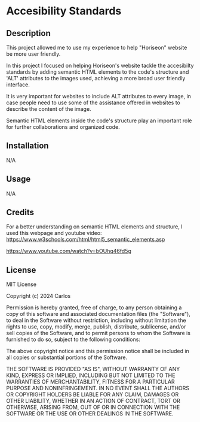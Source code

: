 # Accesibility Standards

## Description

This project allowed me to use my experience to help "Horiseon" website be more user friendly. 

In this project I focused on helping Horiseon's website tackle the accesibilty standards by adding semantic HTML elements to the code's structure and 'ALT' attributes to the images used, achieving a more broad user friendly interface. 

It is very important for websites to include ALT attributes to every image, in case people need to use some of the assistance offered in websites to describe the content of the image. 

Semantic HTML elements inside the code's structure play an important role for further collaborations and organized code. 

## Installation

N/A

## Usage

N/A

## Credits
For a better understanding on semantic HTML elements and structure, I used this webpage and youtube video:
https://www.w3schools.com/html/html5_semantic_elements.asp

https://www.youtube.com/watch?v=bOUhq46fd5g

## License

MIT License

Copyright (c) 2024 Carlos

Permission is hereby granted, free of charge, to any person obtaining a copy
of this software and associated documentation files (the "Software"), to deal
in the Software without restriction, including without limitation the rights
to use, copy, modify, merge, publish, distribute, sublicense, and/or sell
copies of the Software, and to permit persons to whom the Software is
furnished to do so, subject to the following conditions:

The above copyright notice and this permission notice shall be included in all
copies or substantial portions of the Software.

THE SOFTWARE IS PROVIDED "AS IS", WITHOUT WARRANTY OF ANY KIND, EXPRESS OR
IMPLIED, INCLUDING BUT NOT LIMITED TO THE WARRANTIES OF MERCHANTABILITY,
FITNESS FOR A PARTICULAR PURPOSE AND NONINFRINGEMENT. IN NO EVENT SHALL THE
AUTHORS OR COPYRIGHT HOLDERS BE LIABLE FOR ANY CLAIM, DAMAGES OR OTHER
LIABILITY, WHETHER IN AN ACTION OF CONTRACT, TORT OR OTHERWISE, ARISING FROM,
OUT OF OR IN CONNECTION WITH THE SOFTWARE OR THE USE OR OTHER DEALINGS IN THE
SOFTWARE.
